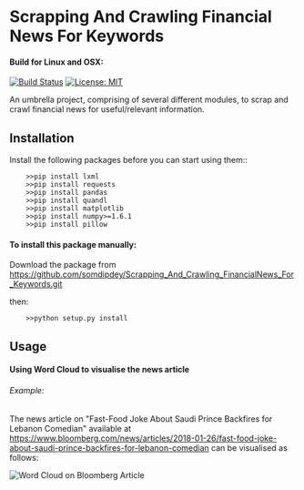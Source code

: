# Scrapping And Crawling Financial News For Keywords

#### Build for Linux and OSX:
[![Build Status](https://travis-ci.org/somdipdey/Scrapping_And_Crawling_FinancialNews_For_Keywords.svg?branch=master)](https://travis-ci.org/somdipdey/Scrapping_And_Crawling_FinancialNews_For_Keywords)
[![License: MIT](https://img.shields.io/badge/License-MIT-red.svg)](https://github.com/somdipdey/Scrapping_And_Crawling_FinancialNews_For_Keywords/blob/master/LICENSE)

An umbrella project, comprising of several different modules, to scrap and crawl financial news for useful/relevant information.

## Installation

Install the following packages before you can start using them::

		>>pip install lxml
		>>pip install requests
		>>pip install pandas
		>>pip install quandl
		>>pip install matplotlib
		>>pip install numpy>=1.6.1
		>>pip install pillow

#### To install this package manually:
Download the package from https://github.com/somdipdey/Scrapping_And_Crawling_FinancialNews_For_Keywords.git

then:

		>>python setup.py install

## Usage

#### Using Word Cloud to visualise the news article

###### Example:

The news article on "Fast-Food Joke About Saudi Prince Backfires for Lebanon Comedian" available at https://www.bloomberg.com/news/articles/2018-01-26/fast-food-joke-about-saudi-prince-backfires-for-lebanon-comedian  can be visualised as follows:

![Word Cloud on Bloomberg Article](https://user-images.githubusercontent.com/8515608/36053428-9aee79f8-0de9-11e8-9b80-770f82d16c3c.png)